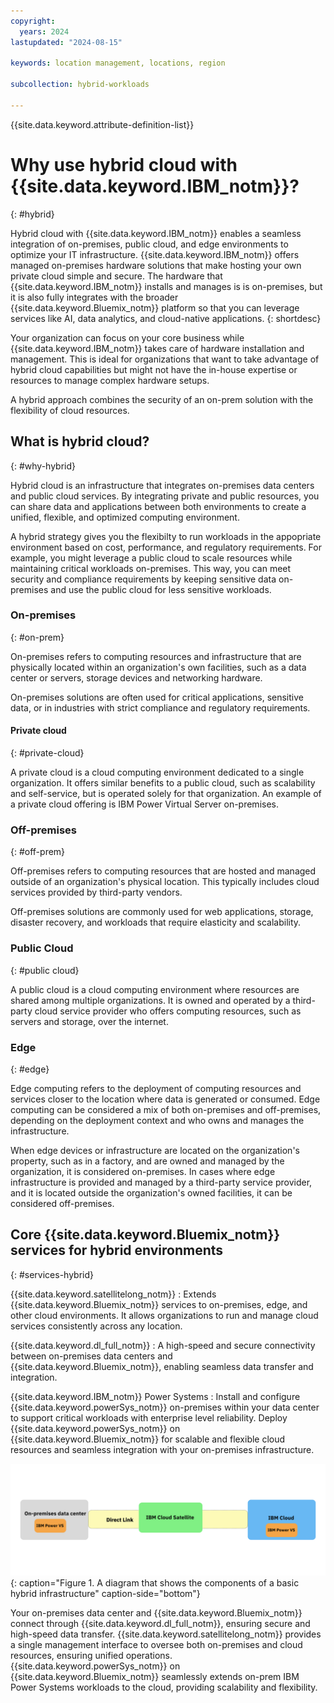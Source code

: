 ```yaml
---
copyright:
  years: 2024
lastupdated: "2024-08-15"

keywords: location management, locations, region

subcollection: hybrid-workloads

---
```


{{site.data.keyword.attribute-definition-list}}

# Why use hybrid cloud with {{site.data.keyword.IBM_notm}}?
{: #hybrid}

Hybrid cloud with {{site.data.keyword.IBM_notm}} enables a seamless integration of on-premises, public cloud, and edge environments to optimize your IT infrastructure. {{site.data.keyword.IBM_notm}} offers managed on-premises hardware solutions that make hosting your own private cloud simple and secure. The hardware that {{site.data.keyword.IBM_notm}} installs and manages is is on-premises, but it is also fully integrates with the broader {{site.data.keyword.Bluemix_notm}} platform so that you can leverage services like AI, data analytics, and cloud-native applications.
{: shortdesc}

Your organization can focus on your core business while {{site.data.keyword.IBM_notm}} takes care of hardware installation and management. This is ideal for organizations that want to take advantage of hybrid cloud capabilities but might not have the in-house expertise or resources to manage complex hardware setups.

A hybrid approach combines the security of an on-prem solution with the flexibility of cloud resources.



## What is hybrid cloud?
{: #why-hybrid}

Hybrid cloud is an infrastructure that integrates on-premises data centers and public cloud services. By integrating private and public resources, you can share data and applications between both environments to create a unified, flexible, and optimized computing environment.

A hybrid strategy gives you the flexibilty to run workloads in the appopriate environment based on cost, performance, and regulatory requirements. For example, you might leverage a public cloud to scale resources while maintaining critical workloads on-premises. This way, you can meet security and compliance requirements by keeping sensitive data on-premises and use the public cloud for less sensitive workloads.



### On-premises
{: #on-prem}

On-premises refers to computing resources and infrastructure that are physically located within an organization's own facilities, such as a data center or servers, storage devices and networking hardware.

On-premises solutions are often used for critical applications, sensitive data, or in industries with strict compliance and regulatory requirements.

#### Private cloud
{: #private-cloud}

A private cloud is a cloud computing environment dedicated to a single organization. It offers similar benefits to a public cloud, such as scalability and self-service, but is operated solely for that organization. An example of a private cloud offering is IBM Power Virtual Server on-premises.

### Off-premises
{: #off-prem}

Off-premises refers to computing resources that are hosted and managed outside of an organization's physical location. This typically includes cloud services provided by third-party vendors.

Off-premises solutions are commonly used for web applications, storage, disaster recovery, and workloads that require elasticity and scalability.

### Public Cloud
{: #public cloud}

A public cloud is a cloud computing environment where resources are shared among multiple organizations. It is owned and operated by a third-party cloud service provider who offers computing resources, such as servers and storage, over the internet.

### Edge
{: #edge}

Edge computing refers to the deployment of computing resources and services closer to the location where data is generated or consumed. Edge computing can be considered a mix of both on-premises and off-premises, depending on the deployment context and who owns and manages the infrastructure.

When edge devices or infrastructure are located on the organization's property, such as in a factory, and are owned and managed by the organization, it is considered on-premises. In cases where edge infrastructure is provided and managed by a third-party service provider, and it is located outside the organization's owned facilities, it can be considered off-premises.

## Core {{site.data.keyword.Bluemix_notm}} services for hybrid environments
{: #services-hybrid}

{{site.data.keyword.satellitelong_notm}}
:   Extends {{site.data.keyword.Bluemix_notm}} services to on-premises, edge, and other cloud environments. It allows organizations to run and manage cloud services consistently across any location.

{{site.data.keyword.dl_full_notm}}
:   A high-speed and secure connectivity between on-premises data centers and {{site.data.keyword.Bluemix_notm}}, enabling seamless data transfer and integration.

{{site.data.keyword.IBM_notm}} Power Systems
:   Install and configure {{site.data.keyword.powerSys_notm}} on-premises within your data center to support critical workloads with enterprise level reliability. Deploy {{site.data.keyword.powerSys_notm}} on {{site.data.keyword.Bluemix_notm}} for scalable and flexible cloud resources and seamless integration with your on-premises infrastructure.

![A diagram that shows the components of a basic hybrid infrastructure.](images/test_hybrid_arch_drawing.svg){: caption="Figure 1. A diagram that shows the components of a basic hybrid infrastructure" caption-side="bottom"}

Your on-premises data center and {{site.data.keyword.Bluemix_notm}} connect through {{site.data.keyword.dl_full_notm}}, ensuring secure and high-speed data transfer. {{site.data.keyword.satellitelong_notm}} provides a single management interface to oversee both on-premises and cloud resources, ensuring unified operations. {{site.data.keyword.powerSys_notm}} on {{site.data.keyword.Bluemix_notm}} seamlessly extends on-prem IBM Power Systems workloads to the cloud, providing scalability and flexibility.



